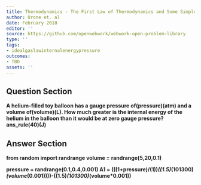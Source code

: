 ```yaml
---
title: Thermodynamics - The First Law of Thermodynamics and Some Simple Processes
author: Urone et. al
date: February 2018
editor: ''
source: https://github.com/openwebwork/webwork-open-problem-library
type: ''
tags:
- idealgaslawinternalenergypressure
outcomes:
- TBD
assets: ''
---
```


## Question Section 

<b>
A helium-filled toy balloon has a gauge pressure of(pressure)(atm) and a volume of(volume)(L). How much greater is the internal energy of the helium in the balloon than it would be at zero gauge pressure?
ans_rule(40)(J)



## Answer Section

from random import randrange
volume = randrange(5,20,0.1)

pressure = randrange(0.1,0.4,0.001)
A1 = (((1+pressure)/(1))*((1.5)*(101300)*(volume*(0.001))))-((1.5)*(101300)*(volume*0.001))